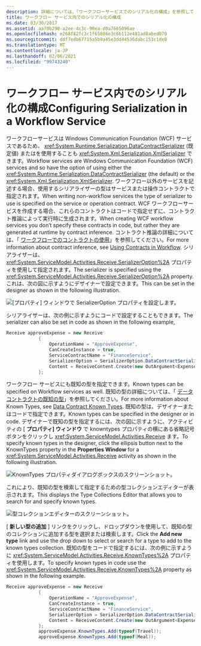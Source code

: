 ```yaml
---
description: 詳細については、「ワークフローサービスでのシリアル化の構成」を参照してください。
title: ワークフロー サービス内でのシリアル化の構成
ms.date: 03/30/2017
ms.assetid: aa70b290-a2ee-4c3c-90ea-d0a7665096ae
ms.openlocfilehash: e268f82fc3c1f65086e3c6b112e481ad8abed070
ms.sourcegitcommit: ddf7edb67715a5b9a45e3dd44536dabc153c1de0
ms.translationtype: MT
ms.contentlocale: ja-JP
ms.lasthandoff: 02/06/2021
ms.locfileid: "99743240"
---
```

# <a name="configuring-serialization-in-a-workflow-service"></a><span data-ttu-id="78ab6-103">ワークフロー サービス内でのシリアル化の構成</span><span class="sxs-lookup"><span data-stu-id="78ab6-103">Configuring Serialization in a Workflow Service</span></span>

<span data-ttu-id="78ab6-104">ワークフローサービスは Windows Communication Foundation (WCF) サービスであるため、 <xref:System.Runtime.Serialization.DataContractSerializer> (既定値) またはを使用することも <xref:System.Xml.Serialization.XmlSerializer> できます。</span><span class="sxs-lookup"><span data-stu-id="78ab6-104">Workflow services are Windows Communication Foundation (WCF) services and so have the option of using either the <xref:System.Runtime.Serialization.DataContractSerializer> (the default) or the <xref:System.Xml.Serialization.XmlSerializer>.</span></span> <span data-ttu-id="78ab6-105">ワークフロー以外のサービスを記述する場合、使用するシリアライザーの型はサービスまたは操作コントラクトで指定されます。</span><span class="sxs-lookup"><span data-stu-id="78ab6-105">When writing non-workflow services the type of serializer to use is specified on the service or operation contract.</span></span> <span data-ttu-id="78ab6-106">WCF ワークフローサービスを作成する場合、これらのコントラクトはコードで指定せずに、コントラクト推論によって実行時に生成されます。</span><span class="sxs-lookup"><span data-stu-id="78ab6-106">When creating WCF workflow services you don’t specify these contracts in code, but rather they are generated at runtime by contract inference.</span></span> <span data-ttu-id="78ab6-107">コントラクト推論の詳細については、「  [ワークフローでのコントラクトの使用](using-contracts-in-workflow.md)」を参照してください。</span><span class="sxs-lookup"><span data-stu-id="78ab6-107">For more information about contract inference, see  [Using Contracts in Workflow](using-contracts-in-workflow.md).</span></span>  <span data-ttu-id="78ab6-108">シリアライザーは、<xref:System.ServiceModel.Activities.Receive.SerializerOption%2A> プロパティを使用して指定されます。</span><span class="sxs-lookup"><span data-stu-id="78ab6-108">The serializer is specified using the <xref:System.ServiceModel.Activities.Receive.SerializerOption%2A> property.</span></span> <span data-ttu-id="78ab6-109">これは、次の図に示すようにデザイナーで設定できます。</span><span class="sxs-lookup"><span data-stu-id="78ab6-109">This can be set in the designer as shown in the following illustration.</span></span>  
  
 ![[プロパティ] ウィンドウで SerializerOption プロパティを設定します。](./media/configuring-serialization-in-a-workflow-service/setting-serializer-property.png)  
  
 <span data-ttu-id="78ab6-111">シリアライザーは、次の例に示すようにコードで設定することもできます。</span><span class="sxs-lookup"><span data-stu-id="78ab6-111">The serializer can also be set in code as shown in the following example,</span></span>  
  
```csharp  
Receive approveExpense = new Receive  
            {  
                OperationName = "ApproveExpense",  
                CanCreateInstance = true,  
                ServiceContractName = "FinanceService",  
                SerializerOption = SerializerOption.DataContractSerializer,  
                Content = ReceiveContent.Create(new OutArgument<Expense>(expense))  
            };  
```  
  
  <span data-ttu-id="78ab6-112">ワークフロー サービスにも既知の型を指定できます。</span><span class="sxs-lookup"><span data-stu-id="78ab6-112">Known types can be specified on Workflow services as well.</span></span> <span data-ttu-id="78ab6-113">既知の型の詳細については、「 [データコントラクトの既知の型](data-contract-known-types.md)」を参照してください。</span><span class="sxs-lookup"><span data-stu-id="78ab6-113">For more information about Known Types, see [Data Contract Known Types](data-contract-known-types.md).</span></span> <span data-ttu-id="78ab6-114">既知の型は、デザイナーまたはコードで指定できます。</span><span class="sxs-lookup"><span data-stu-id="78ab6-114">Known types can be specified in the designer or in code.</span></span> <span data-ttu-id="78ab6-115">デザイナーで既知の型を指定するには、次の図に示すように、アクティビティの [ **プロパティ] ウィンドウ** で knowntypes プロパティの横にある省略記号ボタンをクリックし <xref:System.ServiceModel.Activities.Receive> ます。</span><span class="sxs-lookup"><span data-stu-id="78ab6-115">To specify known types in the designer, click the ellipsis button next to the KnownTypes property in the **Properties Window** for a <xref:System.ServiceModel.Activities.Receive> activity as shown in the following illustration.</span></span>
  
 ![KnownTypes プロパティダイアログボックスのスクリーンショット。](./media/configuring-serialization-in-a-workflow-service/known-types-properties.png)  
  
 <span data-ttu-id="78ab6-117">これにより、既知の型を検索して指定するための型コレクションエディターが表示されます。</span><span class="sxs-lookup"><span data-stu-id="78ab6-117">This displays the Type Collections Editor that allows you to search for and specify known types.</span></span>  
  
 ![型コレクションエディターのスクリーンショット。](./media/configuring-serialization-in-a-workflow-service/type-collection-editor.gif)  
  
 <span data-ttu-id="78ab6-119">[ **新しい型の追加** ] リンクをクリックし、ドロップダウンを使用して、既知の型のコレクションに追加する型を選択または検索します。</span><span class="sxs-lookup"><span data-stu-id="78ab6-119">Click the **Add new type** link and use the drop down to select or search for a type to add to the known types collection.</span></span> <span data-ttu-id="78ab6-120">既知の型をコードで指定するには、次の例に示すように <xref:System.ServiceModel.Activities.Receive.KnownTypes%2A> プロパティを使用します。</span><span class="sxs-lookup"><span data-stu-id="78ab6-120">To specify known types in code use the <xref:System.ServiceModel.Activities.Receive.KnownTypes%2A> property as shown in the following example.</span></span>  
  
```csharp
Receive approveExpense = new Receive  
            {  
                OperationName = "ApproveExpense",  
                CanCreateInstance = true,  
                ServiceContractName = "FinanceService",  
                SerializerOption = SerializerOption.DataContractSerializer,  
                Content = ReceiveContent.Create(new OutArgument<Expense>(expense))  
            };  
            approveExpense.KnownTypes.Add(typeof(Travel));  
            approveExpense.KnownTypes.Add(typeof(Meal));  
```
